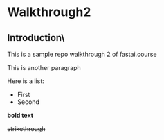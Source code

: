 # Walkthrough2

## Introduction\

This is a sample repo  walkthrough 2 of fastai.course

This is another paragraph

Here is a list:

- First 
- Second 


**bold text**

~~strikethrough~~
